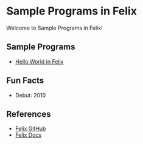 # Sample Programs in Felix

Welcome to Sample Programs in Felix!

## Sample Programs

- [Hello World in Felix](https://github.com/jrg94/sample-programs/issues/113)

## Fun Facts

- Debut: 2010

## References

- [Felix GitHub](https://github.com/felix-lang/felix)
- [Felix Docs](http://felix-documentation-master.readthedocs.io/en/latest/)
